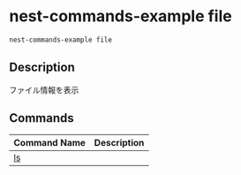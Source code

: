 # nest-commands-example file

```sh
nest-commands-example file
```

## Description

ファイル情報を表示

## Commands

| Command Name  | Description |
| :------------ | :---------- |
| [ls](./ls.md) |             |
